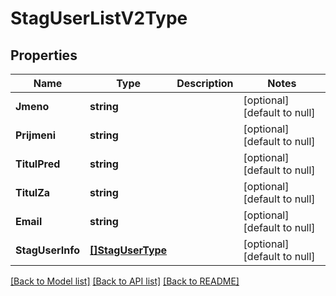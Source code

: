 # StagUserListV2Type

## Properties
Name | Type | Description | Notes
------------ | ------------- | ------------- | -------------
**Jmeno** | **string** |  | [optional] [default to null]
**Prijmeni** | **string** |  | [optional] [default to null]
**TitulPred** | **string** |  | [optional] [default to null]
**TitulZa** | **string** |  | [optional] [default to null]
**Email** | **string** |  | [optional] [default to null]
**StagUserInfo** | [**[]StagUserType**](stagUserType.md) |  | [optional] [default to null]

[[Back to Model list]](../README.md#documentation-for-models) [[Back to API list]](../README.md#documentation-for-api-endpoints) [[Back to README]](../README.md)

